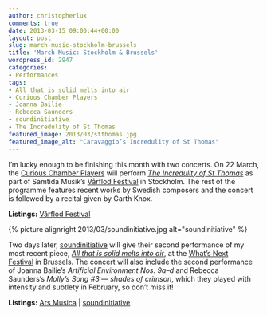 ```yaml
---
author: christopherlux
comments: true
date: 2013-03-15 09:00:44+00:00
layout: post
slug: march-music-stockholm-brussels
title: 'March Music: Stockholm & Brussels'
wordpress_id: 2947
categories:
- Performances
tags:
- All that is solid melts into air
- Curious Chamber Players
- Joanna Bailie
- Rebecca Saunders
- soundinitiative
- The Incredulity of St Thomas
featured_image: 2013/03/stthomas.jpg
featured_image_alt: "Caravaggio’s Incredulity of St Thomas"
---
```


I’m lucky enough to be finishing this month with two concerts. On 22 March, the [Curious Chamber Players](http://www.curiouschamberplayers.com/) will perform [_The Incredulity of St Thomas_](http://www.chrisswithinbank.net/2012/06/the-incredulity-of-st-thomas/) as part of Samtida Musik’s [Vårflod Festival](http://samtidamusik.se/samtid/sv/konsert/v-rflod-garth-knox-och) in Stockholm. The rest of the programme features recent works by Swedish composers and the concert is followed by a recital given by Garth Knox.

**Listings:** [Vårflod Festival](http://samtidamusik.se/samtid/sv/konsert/v-rflod-garth-knox-och)

{% picture alignright 2013/03/soundinitiative.jpg alt="soundinitiative" %}

Two days later, [soundinitiative](http://soundinitiative.fr/) will give their second performance of my most recent piece, [_All that is solid melts into air_](http://www.chrisswithinbank.net/2013/01/all-that-is-solid-melts-into-air/), at the [What’s Next Festival](http://www.arsmusica.be/2013/dut/concert/24-03-(2)-festival-what-s-next/) in Brussels. The concert will also include the second performance of Joanna Bailie’s _Artificial Environment Nos. 9a–d_ and Rebecca Saunders’s _Molly’s Song #3 — shades of crimson_, which they played with intensity and subtlety in February, so don’t miss it!

**Listings:** [Ars Musica](http://www.arsmusica.be/2013/dut/concert/24-03-(2)-festival-what-s-next/) \| [soundinitiative](http://www.soundinitiative.fr/enconcert14.html)
